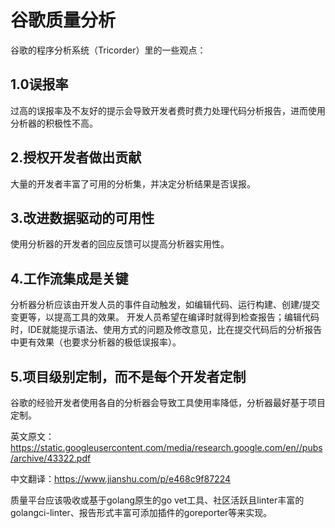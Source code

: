 # 谷歌质量分析
谷歌的程序分析系统（Tricorder）里的一些观点：
## 1.0误报率
  过高的误报率及不友好的提示会导致开发者费时费力处理代码分析报告，进而使用分析器的积极性不高。
## 2.授权开发者做出贡献
  大量的开发者丰富了可用的分析集，并决定分析结果是否误报。
## 3.改进数据驱动的可用性
  使用分析器的开发者的回应反馈可以提高分析器实用性。
## 4.工作流集成是关键
  分析器分析应该由开发人员的事件自动触发，如编辑代码、运行构建、创建/提交变更等，以提高工具的效果。
  开发人员希望在编译时就得到检查报告；编辑代码时，IDE就能提示语法、使用方式的问题及修改意见，比在提交代码后的分析报告中更有效果（也要求分析器的极低误报率）。
## 5.项目级别定制，而不是每个开发者定制
  谷歌的经验开发者使用各自的分析器会导致工具使用率降低，分析器最好基于项目定制。

英文原文：https://static.googleusercontent.com/media/research.google.com/en//pubs/archive/43322.pdf

中文翻译：https://www.jianshu.com/p/e468c9f87224

质量平台应该吸收或基于golang原生的go vet工具、社区活跃且linter丰富的golangci-linter、报告形式丰富可添加插件的goreporter等来实现。